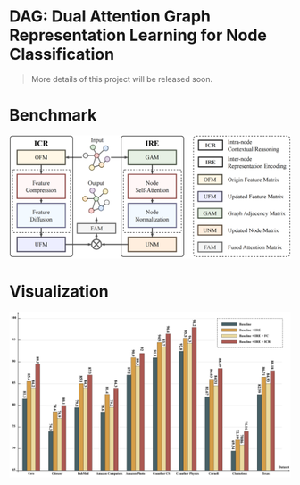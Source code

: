 # DAG: Dual Attention Graph Representation Learning for Node Classification

> More details of this project will be released soon.

# Benchmark
![benchmark](./figures/overall.png)

# Visualization
![outcome](./figures/ablation.png)
